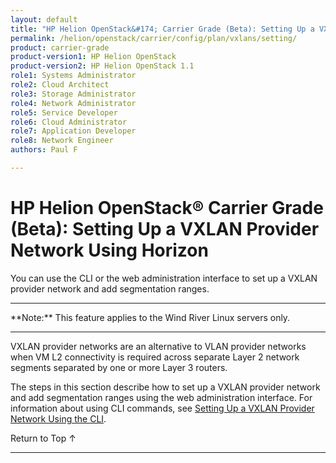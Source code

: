 ```yaml
---
layout: default
title: "HP Helion OpenStack&#174; Carrier Grade (Beta): Setting Up a VXLAN Provider Network using Horizon"
permalink: /helion/openstack/carrier/config/plan/vxlans/setting/
product: carrier-grade
product-version1: HP Helion OpenStack
product-version2: HP Helion OpenStack 1.1
role1: Systems Administrator 
role2: Cloud Architect 
role3: Storage Administrator 
role4: Network Administrator 
role5: Service Developer 
role6: Cloud Administrator 
role7: Application Developer 
role8: Network Engineer 
authors: Paul F

---
```

<!--UNDER REVISION-->

<script>

function PageRefresh {
onLoad="window.refresh"
}

PageRefresh();

</script>

<!-- <p style="font-size: small;"> <a href="/helion/openstack/carrier/services/imaging/overview/">&#9664; PREV</a> | <a href="/helion/openstack/carrier/services/overview/">&#9650; UP</a> | <a href="/helion/openstack/carrier/services/object/overview/"> NEXT &#9654</a> </p> -->

# HP Helion OpenStack&#174; Carrier Grade (Beta): Setting Up a VXLAN Provider Network Using Horizon
<!-- From the Titanium Server Admin Guide -->

You can use the CLI or the web administration interface to set up a VXLAN provider network and add segmentation ranges.

<hr>
**Note:** This feature applies to the Wind River Linux servers only.
<hr>

VXLAN provider networks are an alternative to VLAN provider networks when VM L2 connectivity is required across separate Layer 2 network segments separated by one or more Layer 3 routers.

The steps in this section describe how to set up a VXLAN provider network and add segmentation ranges using the web administration interface. For information about using CLI commands, see [Setting Up a VXLAN Provider Network Using the CLI](/helion/openstack/carrier/config/plan/vxlans/setting/).



<a href="#top" style="padding:14px 0px 14px 0px; text-decoration: none;"> Return to Top &#8593; </a>
 
----